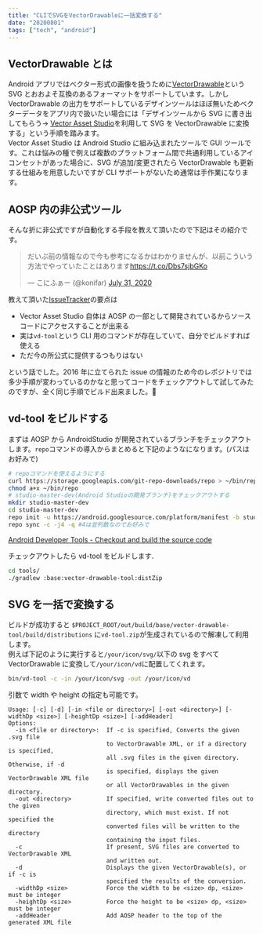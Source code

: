 ```yaml
---
title: "CLIでSVGをVectorDrawableに一括変換する"
date: "20200801"
tags: ["tech", "android"]
---
```


## VectorDrawable とは

Android アプリではベクター形式の画像を扱うために[VectorDrawable](https://developer.android.com/guide/topics/graphics/vector-drawable-resources)という SVG とおおよそ互換のあるフォーマットをサポートしています。しかし VectorDrawable の出力をサポートしているデザインツールはほぼ無いためベクターデータをアプリ内で扱いたい場合には「デザインツールから SVG に書き出してもらう-> [Vector Asset Studio](https://developer.android.com/studio/write/vector-asset-studio)を利用して SVG を VectorDrawable に変換する」という手順を踏みます。  
Vector Asset Studio は Android Studio に組み込まれたツールで GUI ツールです。これは悩みの種で例えば複数のプラットフォーム間で共通利用しているアイコンセットがあった場合に、SVG が追加/変更されたら VectorDrawable も更新する仕組みを用意したいですが CLI サポートがないため通常は手作業になります。

## AOSP 内の非公式ツール

そんな折に非公式ですが自動化する手段を教えて頂いたので下記はその紹介です。

<blockquote class="twitter-tweet"><p lang="ja" dir="ltr">だいぶ前の情報なので今も参考になるかはわかりませんが、以前こういう方法でやっていたことはあります<a href="https://t.co/Dbs7sjbGKo">https://t.co/Dbs7sjbGKo</a></p>&mdash; こにふぁー (@konifar) <a href="https://twitter.com/konifar/status/1289071980642054144?ref_src=twsrc%5Etfw">July 31, 2020</a></blockquote> <script async src="https://platform.twitter.com/widgets.js" charset="utf-8"></script>

教えて頂いた[IssueTracker](https://issuetracker.google.com/issues/37088253)の要点は

- Vector Asset Studio 自体は AOSP の一部として開発されているからソースコードにアクセスすることが出来る
- 実は`vd-tool`という CLI 用のコマンドが存在していて、自分でビルドすれば使える
- ただ今の所公式に提供するつもりはない

という話でした。2016 年に立てられた issue の情報のため今のレポジトリでは多少手順が変わっているのかなと思ってコードをチェックアウトして試してみたのですが、全く同じ手順でビルド出来ました。:tada:

## vd-tool をビルドする

まずは AOSP から AndroidStudio が開発されているブランチをチェックアウトします。`repo`コマンドの導入からまとめると下記のようなになります。(パスはお好みで)

```sh
# repoコマンドを使えるようにする
curl https://storage.googleapis.com/git-repo-downloads/repo > ~/bin/repo
chmod a+x ~/bin/repo
# studio-master-dev(Android Studioの開発ブランチ)をチェックアウトする
mkdir studio-master-dev
cd studio-master-dev
repo init -u https://android.googlesource.com/platform/manifest -b studio-master-dev
repo sync -c -j4 -q #4は並列数なのでお好みで
```

[Android Developer Tools - Checkout and build the source code](https://android.googlesource.com/platform/tools/base/+/studio-master-dev/source.md)

チェックアウトしたら vd-tool をビルドします.

```sh
cd tools/
./gradlew :base:vector-drawable-tool:distZip
```

## SVG を一括で変換する

ビルドが成功すると `$PROJECT_ROOT/out/build/base/vector-drawable-tool/build/distributions` に`vd-tool.zip`が生成されているので解凍して利用します。  
例えば下記のように実行すると`/your/icon/svg/`以下の svg をすべて VectorDrawable に変換して`/your/icon/vd`に配置してくれます。

```sh
bin/vd-tool -c -in /your/icon/svg -out /your/icon/vd
```

引数で width や height の指定も可能です。

```
Usage: [-c] [-d] [-in <file or directory>] [-out <directory>] [-widthDp <size>] [-heightDp <size>] [-addHeader]
Options:
  -in <file or directory>:  If -c is specified, Converts the given .svg file
                            to VectorDrawable XML, or if a directory is specified,
                            all .svg files in the given directory. Otherwise, if -d
                            is specified, displays the given VectorDrawable XML file
                            or all VectorDrawables in the given directory.
  -out <directory>          If specified, write converted files out to the given
                            directory, which must exist. If not specified the
                            converted files will be written to the directory
                            containing the input files.
  -c                        If present, SVG files are converted to VectorDrawable XML
                            and written out.
  -d                        Displays the given VectorDrawable(s), or if -c is
                            specified the results of the conversion.
  -widthDp <size>           Force the width to be <size> dp, <size> must be integer
  -heightDp <size>          Force the height to be <size> dp, <size> must be integer
  -addHeader                Add AOSP header to the top of the generated XML file
```
